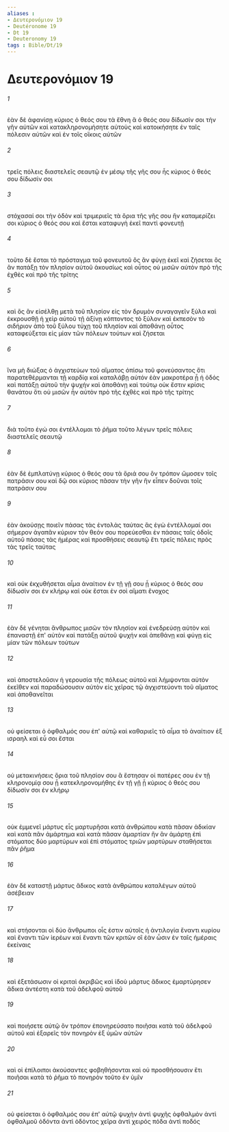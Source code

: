 ```yaml
---
aliases : 
- Δευτερονόμιον 19
- Deutéronome 19
- Dt 19
- Deuteronomy 19
tags : Bible/Dt/19
---
```


# Δευτερονόμιον 19

###### 1
ἐὰν δὲ ἀφανίσῃ κύριος ὁ θεός σου τὰ ἔθνη ἃ ὁ θεός σου δίδωσίν σοι τὴν γῆν αὐτῶν καὶ κατακληρονομήσητε αὐτοὺς καὶ κατοικήσητε ἐν ταῖς πόλεσιν αὐτῶν καὶ ἐν τοῖς οἴκοις αὐτῶν
###### 2
τρεῖς πόλεις διαστελεῖς σεαυτῷ ἐν μέσῳ τῆς γῆς σου ἧς κύριος ὁ θεός σου δίδωσίν σοι
###### 3
στόχασαί σοι τὴν ὁδὸν καὶ τριμεριεῖς τὰ ὅρια τῆς γῆς σου ἣν καταμερίζει σοι κύριος ὁ θεός σου καὶ ἔσται καταφυγὴ ἐκεῖ παντὶ φονευτῇ
###### 4
τοῦτο δὲ ἔσται τὸ πρόσταγμα τοῦ φονευτοῦ ὃς ἂν φύγῃ ἐκεῖ καὶ ζήσεται ὃς ἂν πατάξῃ τὸν πλησίον αὐτοῦ ἀκουσίως καὶ οὗτος οὐ μισῶν αὐτὸν πρὸ τῆς ἐχθὲς καὶ πρὸ τῆς τρίτης
###### 5
καὶ ὃς ἂν εἰσέλθῃ μετὰ τοῦ πλησίον εἰς τὸν δρυμὸν συναγαγεῖν ξύλα καὶ ἐκκρουσθῇ ἡ χεὶρ αὐτοῦ τῇ ἀξίνῃ κόπτοντος τὸ ξύλον καὶ ἐκπεσὸν τὸ σιδήριον ἀπὸ τοῦ ξύλου τύχῃ τοῦ πλησίον καὶ ἀποθάνῃ οὗτος καταφεύξεται εἰς μίαν τῶν πόλεων τούτων καὶ ζήσεται
###### 6
ἵνα μὴ διώξας ὁ ἀγχιστεύων τοῦ αἵματος ὀπίσω τοῦ φονεύσαντος ὅτι παρατεθέρμανται τῇ καρδίᾳ καὶ καταλάβῃ αὐτόν ἐὰν μακροτέρα ᾖ ἡ ὁδός καὶ πατάξῃ αὐτοῦ τὴν ψυχήν καὶ ἀποθάνῃ καὶ τούτῳ οὐκ ἔστιν κρίσις θανάτου ὅτι οὐ μισῶν ἦν αὐτὸν πρὸ τῆς ἐχθὲς καὶ πρὸ τῆς τρίτης
###### 7
διὰ τοῦτο ἐγώ σοι ἐντέλλομαι τὸ ῥῆμα τοῦτο λέγων τρεῖς πόλεις διαστελεῖς σεαυτῷ
###### 8
ἐὰν δὲ ἐμπλατύνῃ κύριος ὁ θεός σου τὰ ὅριά σου ὃν τρόπον ὤμοσεν τοῖς πατράσιν σου καὶ δῷ σοι κύριος πᾶσαν τὴν γῆν ἣν εἶπεν δοῦναι τοῖς πατράσιν σου
###### 9
ἐὰν ἀκούσῃς ποιεῖν πάσας τὰς ἐντολὰς ταύτας ἃς ἐγὼ ἐντέλλομαί σοι σήμερον ἀγαπᾶν κύριον τὸν θεόν σου πορεύεσθαι ἐν πάσαις ταῖς ὁδοῖς αὐτοῦ πάσας τὰς ἡμέρας καὶ προσθήσεις σεαυτῷ ἔτι τρεῖς πόλεις πρὸς τὰς τρεῖς ταύτας
###### 10
καὶ οὐκ ἐκχυθήσεται αἷμα ἀναίτιον ἐν τῇ γῇ σου ᾗ κύριος ὁ θεός σου δίδωσίν σοι ἐν κλήρῳ καὶ οὐκ ἔσται ἐν σοὶ αἵματι ἔνοχος
###### 11
ἐὰν δὲ γένηται ἄνθρωπος μισῶν τὸν πλησίον καὶ ἐνεδρεύσῃ αὐτὸν καὶ ἐπαναστῇ ἐπ' αὐτὸν καὶ πατάξῃ αὐτοῦ ψυχήν καὶ ἀπεθάνῃ καὶ φύγῃ εἰς μίαν τῶν πόλεων τούτων
###### 12
καὶ ἀποστελοῦσιν ἡ γερουσία τῆς πόλεως αὐτοῦ καὶ λήμψονται αὐτὸν ἐκεῖθεν καὶ παραδώσουσιν αὐτὸν εἰς χεῖρας τῷ ἀγχιστεύοντι τοῦ αἵματος καὶ ἀποθανεῖται
###### 13
οὐ φείσεται ὁ ὀφθαλμός σου ἐπ' αὐτῷ καὶ καθαριεῖς τὸ αἷμα τὸ ἀναίτιον ἐξ ισραηλ καὶ εὖ σοι ἔσται
###### 14
οὐ μετακινήσεις ὅρια τοῦ πλησίον σου ἃ ἔστησαν οἱ πατέρες σου ἐν τῇ κληρονομίᾳ σου ᾗ κατεκληρονομήθης ἐν τῇ γῇ ᾗ κύριος ὁ θεός σου δίδωσίν σοι ἐν κλήρῳ
###### 15
οὐκ ἐμμενεῖ μάρτυς εἷς μαρτυρῆσαι κατὰ ἀνθρώπου κατὰ πᾶσαν ἀδικίαν καὶ κατὰ πᾶν ἁμάρτημα καὶ κατὰ πᾶσαν ἁμαρτίαν ἣν ἂν ἁμάρτῃ ἐπὶ στόματος δύο μαρτύρων καὶ ἐπὶ στόματος τριῶν μαρτύρων σταθήσεται πᾶν ῥῆμα
###### 16
ἐὰν δὲ καταστῇ μάρτυς ἄδικος κατὰ ἀνθρώπου καταλέγων αὐτοῦ ἀσέβειαν
###### 17
καὶ στήσονται οἱ δύο ἄνθρωποι οἷς ἐστιν αὐτοῖς ἡ ἀντιλογία ἔναντι κυρίου καὶ ἔναντι τῶν ἱερέων καὶ ἔναντι τῶν κριτῶν οἳ ἐὰν ὦσιν ἐν ταῖς ἡμέραις ἐκείναις
###### 18
καὶ ἐξετάσωσιν οἱ κριταὶ ἀκριβῶς καὶ ἰδοὺ μάρτυς ἄδικος ἐμαρτύρησεν ἄδικα ἀντέστη κατὰ τοῦ ἀδελφοῦ αὐτοῦ
###### 19
καὶ ποιήσετε αὐτῷ ὃν τρόπον ἐπονηρεύσατο ποιῆσαι κατὰ τοῦ ἀδελφοῦ αὐτοῦ καὶ ἐξαρεῖς τὸν πονηρὸν ἐξ ὑμῶν αὐτῶν
###### 20
καὶ οἱ ἐπίλοιποι ἀκούσαντες φοβηθήσονται καὶ οὐ προσθήσουσιν ἔτι ποιῆσαι κατὰ τὸ ῥῆμα τὸ πονηρὸν τοῦτο ἐν ὑμῖν
###### 21
οὐ φείσεται ὁ ὀφθαλμός σου ἐπ' αὐτῷ ψυχὴν ἀντὶ ψυχῆς ὀφθαλμὸν ἀντὶ ὀφθαλμοῦ ὀδόντα ἀντὶ ὀδόντος χεῖρα ἀντὶ χειρός πόδα ἀντὶ ποδός
